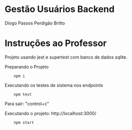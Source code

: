 # Gestão Usuários Backend
Diogo Passos Perdigão Britto

# Instruções ao Professor
Projeto usando jest e supertest com banco de dados sqlite.

Preparando o Projeto

		npm i

Executando os testes de sistema nos endpoints

		npm test
Para sair: "control+c"

Executando o projeto: http://localhost:3000/

		npm start


